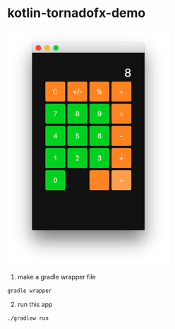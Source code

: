 # kotlin-tornadofx-demo

![demo](https://github.com/Tnarita0000/kotlin-tornadofx-demo/blob/master/image.png?raw=true)

1. make a gradle wrapper file
```bash
gradle wrapper
```

2. run this app
```bash
./gradlew run
```

